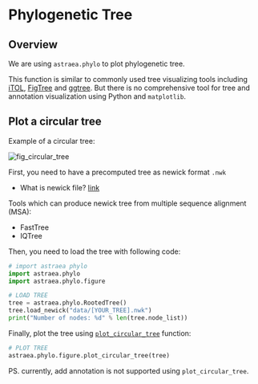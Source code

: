 # Phylogenetic Tree

## Overview

We are using `astraea.phylo` to plot phylogenetic tree. 

This function is similar to commonly used tree visualizing tools including [iTOL](https://itol.embl.de/), [FigTree](http://tree.bio.ed.ac.uk/software/figtree/) and [ggtree](https://bioconductor.org/packages/release/bioc/html/ggtree.html). But there is no comprehensive tool for tree and annotation visualization using Python and `matplotlib`.

## Plot a circular tree

Example of a circular tree:

![fig_circular_tree](https://www.researchgate.net/profile/Daniel-Janies/publication/51099854/figure/fig1/AS:305755552010240@1449909212118/Circular-phylogenetic-tree-at-level-of-genus-The-tree-was-generated-with-RAxML-and.png)


First, you need to have a precomputed tree as newick format `.nwk`

- What is newick file? [link](https://en.wikipedia.org/wiki/Newick_format)

Tools which can produce newick tree from multiple sequence alignment (MSA):

- FastTree
- IQTree

Then, you need to load the tree with following code:

```python
# import astraea phylo
import astraea.phylo
import astraea.phylo.figure

# LOAD TREE
tree = astraea.phylo.RootedTree()
tree.load_newick("data/[YOUR_TREE].nwk")
print("Number of nodes: %d" % len(tree.node_list))
```

Finally, plot the tree using [`plot_circular_tree`](../phylo/plot_circular_tree.md) function:

```python
# PLOT TREE
astraea.phylo.figure.plot_circular_tree(tree)
```

PS. currently, add annotation is not supported using `plot_circular_tree`.


